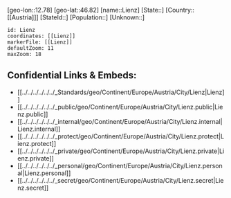 ﻿---
location: [46.82,12.78]
mapzoom: [7,12] 
mapmarker: city 
type: City
tags:
- geo/City


SpocWebEntityId: 32003
isDeleted: false
confidential: public

---
[geo-lon::12.78]
[geo-lat::46.82]
[name::Lienz]
[State::]
[Country::[[Austria]]]
[StateId::]
[Population::]
[Unknown::]


```leaflet
id: Lienz
coordinates: [[Lienz]]
markerFile: [[Lienz]]
defaultZoom: 11 
maxZoom: 18
```


## Confidential Links & Embeds: 
- [[../../../../../../_Standards/geo/Continent/Europe/Austria/City/Lienz|Lienz]] 
- [[../../../../../../_public/geo/Continent/Europe/Austria/City/Lienz.public|Lienz.public]] 
- [[../../../../../../_internal/geo/Continent/Europe/Austria/City/Lienz.internal|Lienz.internal]] 
- [[../../../../../../_protect/geo/Continent/Europe/Austria/City/Lienz.protect|Lienz.protect]] 
- [[../../../../../../_private/geo/Continent/Europe/Austria/City/Lienz.private|Lienz.private]] 
- [[../../../../../../_personal/geo/Continent/Europe/Austria/City/Lienz.personal|Lienz.personal]] 
- [[../../../../../../_secret/geo/Continent/Europe/Austria/City/Lienz.secret|Lienz.secret]] 

